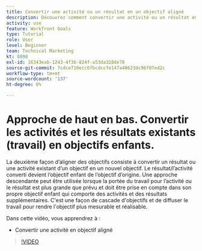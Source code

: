 ```yaml
---
title: Convertir une activité ou un résultat en un objectif aligné
description: Découvrez comment convertir une activité ou un résultat en objectif aligné dans les [!DNL Goals].
activity: use
feature: Workfront Goals
type: Tutorial
role: User
level: Beginner
team: Technical Marketing
kt: 8898
exl-id: 16343eab-1243-4f36-824f-a53da328de78
source-git-commit: 7cdce710ecc6fbcdccfe147a40623dc96f07ed2c
workflow-type: tm+mt
source-wordcount: '137'
ht-degree: 0%

---
```


# Approche de haut en bas. Convertir les activités et les résultats existants (travail) en objectifs enfants.

La deuxième façon d’aligner des objectifs consiste à convertir un résultat ou une activité existant d’un objectif en un nouvel objectif. Le résultat/l’activité converti devient l’objectif enfant de l’objectif d’origine. Une approche descendante peut être utilisée lorsque la portée du travail pour l’activité ou le résultat est plus grande que prévu et doit être prise en compte dans son propre objectif enfant qui comporte des activités et des résultats supplémentaires. C&#39;est une façon de cascade d&#39;objectifs et de diffuser le travail pour rendre l&#39;objectif plus mesurable et réalisable.

Dans cette vidéo, vous apprendrez à :

* Convertir une activité en objectif aligné

>[!VIDEO](https://video.tv.adobe.com/v/335192/?quality=12)
